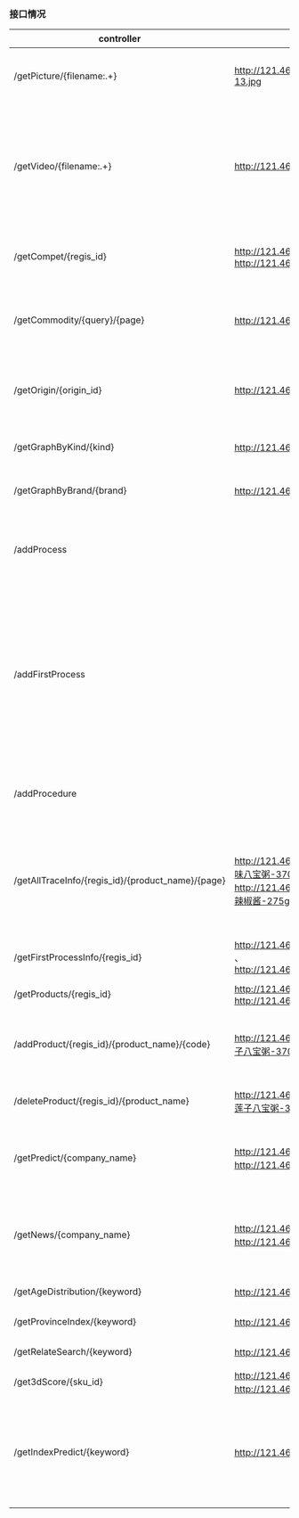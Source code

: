### 接口情况

| controller| 示例Url                                                      | 参数     | 返回值                                                     | 备注 |
| ------------------------- | ------------------------------------------------------------ | -------- | ---------------------------------------------------------- | ---- |
| /getPicture/{filename:.+} | http://121.46.19.26:8511/getPicture/01-20210130092923-13.jpg | 图片名称 | 直接返回HttpServletResponse，用\<img src="url"\>可以接收。 |      |
| /getVideo/{filename:.+} | http://121.46.19.26:8511/getVideo/01-20210130092923.mkv | 视频名称 | 直接返回HttpServletResponse，用\<video\> \<source src="url"\>\</video\>可以接收。 |firefox、chrome、edge测试通过，IE不行。目前测试过传输200m大小的视频|
| /getCompet/{regis_id} | http://121.46.19.26:8511/getCompet/440108400003939 、http://121.46.19.26:8511/getCompet/520102000400793 | 主公司的工商注册号 | 返回竞品模块的主公司基本信息、竞品公司基本信息和地理信息、主公司商品信息、竞品商品信息 ||
| /getCommodity/{query}/{page} | http://121.46.19.26:8511/getCommodity/糖果/1 | 查询商品的检索词、要获取的商品页的页码 | 返回对应的检索结果，即对应页码的20条商品的skuId、标题、商店、价格、京东连接url、图片url、评价、类别等||
|/getOrigin/{origin_id}|http://121.46.19.26:8511/getOrigin/16119701634150000|依据唯一溯源码查询溯源信息|json字符串，嵌套了两层内部类，见示例|暂时尚未与图片视频建立关联，待定。|
| /getGraphByKind/{kind} | http://121.46.19.26:8511/getGraphByKind/冷冻食品 | 某一领域的关键词 | 返回该领域中主要的相关食品品牌信息，用于知识图谱的展示。 ||
| /getGraphByBrand/{brand} | http://121.46.19.26:8511/getGraphByBrand/湾仔码头 | 某一品牌的名称 | 返回品牌在所属领域中的竞品信息，用于知识图谱的展示。 ||
|/addProcess||POST请求接收四个参数：id=123456 &name=hahaha &master=lalala &location=lalala|返回更改后的溯源信息字符串或是报错信息。和/getOrigin返回结果同格式，但picture字段为空||
|/addFirstProcess||POST请求，接收foodType:油辣椒酱-275g-辣椒酱，com:公司名称，processCount:步骤数，name:第一个process的名称，master:第一个process负责人的名称，location:第一个工序所在城市|同上||
|/addProcedure||POST请求接收三个参数：id=123456 &name=hahaha &master=lalala| 同上                                                         ||
|/getAllTraceInfo/{regis_id}/{product_name}/{page}|http://121.46.19.26:8511/getAllTraceInfo/440108400003939/原味八宝粥-370g-速食粥/1 （泰奇）http://121.46.19.26:8511/getAllTraceInfo/520102000400793/油辣椒酱-275g-辣椒酱/1|公司工商注册号regis_id、商品名称product_name、页码page| 返回总页码pageCount以及溯源列表信息（溯源码id、产品名称foodname、规格specification、分类category、最新流程latestProcess、时间time） ||
|/getFirstProcessInfo/{regis_id}|http://121.46.19.26:8511/getFirstProcessInfo/440108400003939 、http://121.46.19.26:8511/getFirstProcessInfo/520102000400793|公司工商注册号regis_id| 该公司的公司基本信息以及公司所有商品名称列表 |第一次流程获取的信息|
| /getProducts/{regis_id} | http://121.46.19.26:8511/getProducts/440108400003939 、http://121.46.19.26:8511/getProducts/520102000400793 | 公司工商注册号regis_id | 该公司的所有产品及其对应的编码 ||
| /addProduct/{regis_id}/{product_name}/{code} | http://121.46.19.26:8511/addProduct/440108400003939/桂圆莲子八宝粥-370g-速食粥/6902613100020 | 公司工商注册号regis_id、商品名称product_name、产品编码code | 返回添加产品的执行结果（成功或不成功的字符串） ||
| /deleteProduct/{regis_id}/{product_name} | http://121.46.19.26:8511/deleteProduct/440108400003939/桂圆莲子八宝粥-370g-速食粥 | 公司工商注册号regis_id、商品名称product_name | 返回删除产品的执行结果（成功或不成功的字符串） ||
| /getPredict/{company_name} | http://121.46.19.26:8511/getPredict/泰奇食品 （或者）http://121.46.19.26:8511/getPredict/老干妈 | 企业名称company_name | 取出前端需求的预测曲线的json内容（直接根据company_name查询并返回MongoDB中存储的文档即可） ||
| /getNews/{company_name} | http://121.46.19.26:8511/getNews/泰奇食品 （或者）http://121.46.19.26:8511/getNews/老干妈 | 企业名称company_name | 取出企业的新闻标题和链接的url，生成列表后返回给前端（直接根据company_name查询并返回MongoDB中存储的文档即可） ||
|/getAgeDistribution/{keyword}|http://121.46.19.26:8511/getAgeDistribution/八宝粥 | 关键词|获取关键词对应的年龄分布和性别分布的数据|可选值来自按钮|
|/getProvinceIndex/{keyword}|http://121.46.19.26:8511/getProvinceIndex/八宝粥|关键词|获取关键词对应的分省份的指数|可选值来自按钮|
|/getRelateSearch/{keyword}|http://121.46.19.26:8511/getRelateSearch/老干妈|关键词|获取相关关键词关联检索气泡图所需数据|可选值来自按钮|
|/get3dScore/{sku_id}|http://121.46.19.26:8511/get3dScore/7552427 （泰奇的）、http://121.46.19.26:8511/get3dScore/844099 （老干妈的）|两个主公司的sku_id|获取三维图所需数据||
|/getIndexPredict/{keyword}|http://121.46.19.26:8511/getIndexPredict/老干妈|关键词|获取关键词对应百度指数的预测值|可选：八宝粥、老干妈、辣椒酱、泰奇八宝粥，以及按钮上的关键词|


